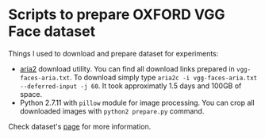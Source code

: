 Scripts to prepare OXFORD VGG Face dataset
====================

Things I used to download and prepare dataset for experiments:
 * [aria2](https://aria2.github.io/) download utility. You can find all download links prepared in `vgg-faces-aria.txt`. To download simply type `aria2c -i vgg-faces-aria.txt --deferred-input -j 60`. It took approximatly 1.5 days and 100GB of space.
 * Python 2.7.11 with `pillow` module for image processing. You can crop all downloaded images with `python2 prepare.py` command.

Check dataset's [page](http://www.robots.ox.ac.uk/~vgg/data/vgg_face/) for more information.
